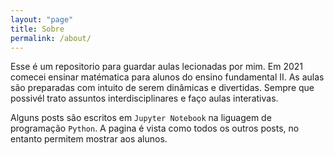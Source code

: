 ```yaml
---
layout: "page"
title: Sobre
permalink: /about/
---
```

Esse é um repositorio para guardar aulas lecionadas por mim. Em 2021 comecei ensinar matématica para alunos do ensino fundamental II. As aulas são preparadas com intuito de serem dinâmicas e divertidas. Sempre que possivél trato assuntos interdisciplinares e faço aulas interativas.

Alguns posts são escritos em `Jupyter Notebook` na liguagem de programação `Python`. A pagina é vista como todos os outros posts, no entanto permitem mostrar aos alunos.